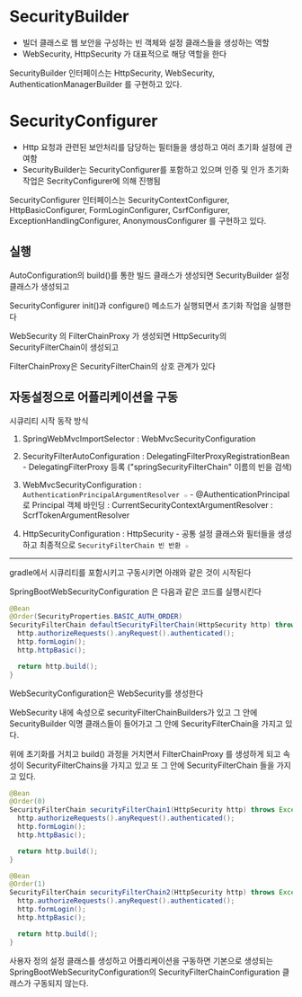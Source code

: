 # SecurityBuilder

- 빌더 클래스로 웹 보안을 구성하는 빈 객체와 설정 클래스들을 생성하는 역할
- WebSecurity, HttpSecurity 가 대표적으로 해당 역할을 한다

SecurityBuilder 인터페이스는 HttpSecurity, WebSecurity, AuthenticationManagerBuilder 를 구현하고 있다.

# SecurityConfigurer

- Http 요청과 관련된 보안처리를 담당하는 필터들을 생성하고 여러 초기화 설정에 관여함
- SecurityBuilder는 SecurityConfigurer를 포함하고 있으며 인증 및 인가 초기화 작업은 SecrityConfigurer에 의해 진행됨

SecurityConfigurer 인터페이스는 SecurityContextConfigurer, HttpBasicConfigurer, FormLoginConfigurer, CsrfConfigurer, ExceptionHandlingConfigurer, AnonymousConfigurer 를 구현하고 있다.

## 실행

AutoConfiguration의 build()를 통한 빌드 클래스가 생성되면 SecurityBuilder 설정 클래스가 생성되고

SecurityConfigurer init()과 configure() 메소드가 실행되면서 초기화 작업을 실행한다

WebSecurity 의 FilterChainProxy 가 생성되면 HttpSecurity의 SecurityFilterChain이 생성되고

FilterChainProxy은 SecurityFilterChain의 상호 관계가 있다

## 자동설정으로 어플리케이션을 구동

시큐리티 시작 동작 방식

1. SpringWebMvcImportSelector : WebMvcSecurityConfiguration

2. SecurityFilterAutoConfiguration : DelegatingFilterProxyRegistrationBean - DelegatingFilterProxy 등록 ("springSecurityFilterChain" 이름의 빈을 검색)

3. WebMvcSecurityConfiguration
  : `AuthenticationPrincipalArgumentResolver ☆` - @AuthenticationPrincipal로 Principal 객체 바인딩
  : CurrentSecurityContextArgumentResolver
  : ScrfTokenArgumentResolver

4. HttpSecurityConfiguration : HttpSecurity - 공통 설정 클래스와 필터들을 생성하고 최종적으로 `SecurityFilterChain 빈 반환 ☆`

---

gradle에서 시큐리티를 포함시키고 구동시키면 아래와 같은 것이 시작된다

SpringBootWebSecurityConfiguration 은 다음과 같은 코드를 실행시킨다

```java
@Bean
@Order(SecurityProperties.BASIC_AUTH_ORDER)
SecurityFilterChain defaultSecurityFilterChain(HttpSecurity http) throws Exception {
  http.authorizeRequests().anyRequest().authenticated();
  http.formLogin();
  http.httpBasic();

  return http.build();
}
```

WebSecurityConfiguration은 WebSecurity를 생성한다

WebSecurity 내에 속성으로 securityFilterChainBuilders가 있고 그 안에 SecurityBuilder 익명 클래스들이 들어가고 그 안에 SecurityFilterChain을 가지고 있다.

위에 초기화를 거치고 build() 과정을 거치면서 FilterChainProxy 를 생성하게 되고 속성이 SecurityFilterChains을 가지고 있고 또 그 안에 SecurityFilterChain 들을 가지고 있다.

```java
@Bean
@Order(0)
SecurityFilterChain securityFilterChain1(HttpSecurity http) throws Exception {
  http.authorizeRequests().anyRequest().authenticated();
  http.formLogin();
  http.httpBasic();

  return http.build();
}

@Bean
@Order(1)
SecurityFilterChain securityFilterChain2(HttpSecurity http) throws Exception {
  http.authorizeRequests().anyRequest().authenticated();
  http.formLogin();
  http.httpBasic();

  return http.build();
}
```

사용자 정의 설정 클래스를 생성하고 어플리케이션을 구동하면 기본으로 생성되는 SpringBootWebSecurityConfiguration의 SecurityFilterChainConfiguration 클래스가 구동되지 않는다.
